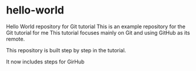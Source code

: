 # hello-world
Hello World repository for Git tutorial
This is an example repository for the Git tutorial for me
This tutorial focuses mainly on Git and using GitHub as its remote.

This repository is built step by step in the tutorial.

It now includes steps for GirHub
